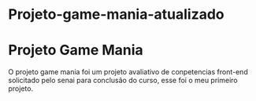 # Projeto-game-mania-atualizado
<h1>Projeto Game Mania</h1></hr>
<p> O projeto game mania foi um projeto avaliativo de conpetencias front-end solicitado pelo senai para conclusão do curso, esse foi o meu primeiro projeto.</p>
